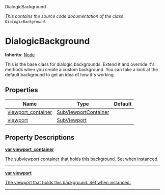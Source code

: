 
<div class="header-banner purple">
<div class="header-label purple">DialogicBackground</div>
</div>

*This contains the source code documentation of the class `DialogicBackground`.*
        
# DialogicBackground
**Inherits:** [Node](https://docs.godotengine.org/en/latest/classes/class_node.html#class-node)

This is the base class for dialogic backgrounds. Extend it and override it's methods when you create a custom background. You can take a look at the default background to get an idea of how it's working.
## Properties
Name | Type | Default 
--- | --- | --- 
[<span class="hljs-title">viewport_container</span>](#property-viewport_container) | [SubViewportContainer](https://docs.godotengine.org/en/latest/classes/class_subviewportcontainer.html#class-subviewportcontainer) |   
[<span class="hljs-title">viewport</span>](#property-viewport) | [SubViewport](https://docs.godotengine.org/en/latest/classes/class_subviewport.html#class-subviewport) |   
## Property Descriptions



<a class="header" id="property-viewport_container" href="#property-viewport_container">**<span class="hljs-attribute">var</span> <span class="hljs-title">viewport_container</span>** 



The subviewport container that holds this background. Set when instanced.

---



<a class="header" id="property-viewport" href="#property-viewport">**<span class="hljs-attribute">var</span> <span class="hljs-title">viewport</span>** 



The viewport that holds this background. Set when instanced.

---


